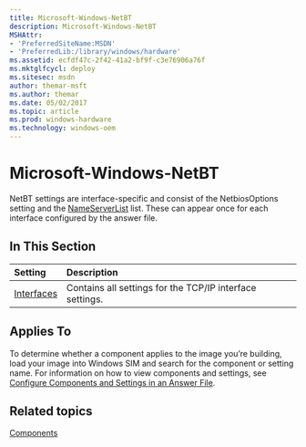 ```yaml
---
title: Microsoft-Windows-NetBT
description: Microsoft-Windows-NetBT
MSHAttr:
- 'PreferredSiteName:MSDN'
- 'PreferredLib:/library/windows/hardware'
ms.assetid: ecfdf47c-2f42-41a2-bf9f-c3e76906a76f
ms.mktglfcycl: deploy
ms.sitesec: msdn
author: themar-msft
ms.author: themar
ms.date: 05/02/2017
ms.topic: article
ms.prod: windows-hardware
ms.technology: windows-oem
---
```

# Microsoft-Windows-NetBT

NetBT settings are interface-specific and consist of the NetbiosOptions setting and the [NameServerList](microsoft-windows-netbt-interfaces-interface-nameserverlist.md) list. These can appear once for each interface configured by the answer file.

## In This Section

| Setting                 | Description                                                                           |
|:------------------------|:--------------------------------------------------------------------------------------|
| [Interfaces](microsoft-windows-netbt-interfaces.md) | Contains all settings for the TCP/IP interface settings. |

## Applies To

To determine whether a component applies to the image you’re building, load your image into Windows SIM and search for the component or setting name. For information on how to view components and settings, see [Configure Components and Settings in an Answer File](https://docs.microsoft.com/en-us/windows-hardware/customize/desktop/wsim/configure-components-and-settings-in-an-answer-file).

## Related topics

[Components](components-b-unattend.md)
